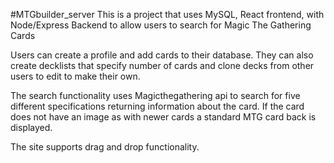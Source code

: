 #MTGbuilder_server
This is a project that uses MySQL, React frontend, with Node/Express Backend to allow users to search for Magic The Gathering Cards

Users can create a profile and add cards to their database. They can also create decklists that specify number of cards and clone decks from other users to edit to make their own.

The search functionality uses Magicthegathering api to search for five different specifications returning information about the card. If the card does not have an image as with newer cards a standard MTG card back is displayed.

The site supports drag and drop functionality.
